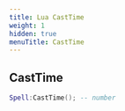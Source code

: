 ```yaml
---
title: Lua CastTime
weight: 1
hidden: true
menuTitle: CastTime
---
```

## CastTime
```lua
Spell:CastTime(); -- number
```